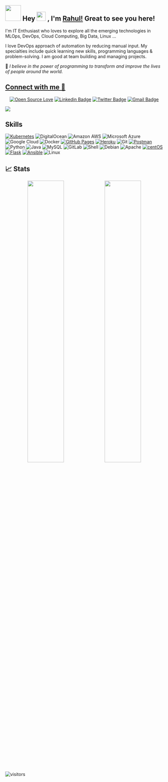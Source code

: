 ## <img src="https://github.com/TheDudeThatCode/TheDudeThatCode/blob/master/Assets/Developer.gif" width="50px"> Hey <img src="https://github.com/TheDudeThatCode/TheDudeThatCode/blob/master/Assets/Hi.gif" width="29"> , I'm [Rahul!](https://bio.link/linkrahulkumar) Great to see you here! 

I'm IT Enthusiast who loves to explore all the emerging technologies in MLOps, DevOps, Cloud Computing, Big Data, Linux ...

I love DevOps approach of automation by reducing manual input. My specialties include quick learning new skills, programming languages & problem-solving. I am good at team building and managing projects.

🚀 _I believe in the power of programming to transform and improve the lives of people around the world._

## [Connect with me 💬](https://bio.link/linkrahulkumar) 

<div align="center">

[![Open Source Love](https://badges.frapsoft.com/os/v2/open-source.svg?v=103)](https://github.com/rahulkumar-choudhary)
[![Linkedin Badge](https://img.shields.io/badge/-Rahulkumar_Choudhary-blue?style=flat-square&logo=Linkedin&logoColor=white&link=https://www.linkedin.com/in/rahulkumar-choudhary/)](https://www.linkedin.com/in/rahulkumar-choudhary/)
[![Twitter Badge](https://img.shields.io/badge/-@rahulkumarstwt-1ca0f1?style=flat-square&labelColor=1ca0f1&logo=twitter&logoColor=white&link=https://twitter.com/rahulkumarstwt)](https://twitter.com/rahulkumarstwt)
[![Gmail Badge](https://img.shields.io/badge/-rahulchoudhary5768@gmail.com-c14438?style=flat-square&logo=Gmail&logoColor=white&link=mailto:rahulchoudhary5768@gmail.com)](mailto:rahulchoudhary5768@gmail.com)
<!-- [![Medium Badge](https://img.shields.io/badge/Medium-12100E?style=for-the-badge&logo=medium&logoColor=white&link=https://rahulchoudhary5768.medium.com/)](https://www.medium.com/) -->
</div>  

<img src="https://activity-graph.herokuapp.com/graph?username=rahulkumar-choudhary&bg_color=0f2d3d&color=1cadfb&line=1cadfb&point=1cadfb&area=true&hide_border=true">

## Skills 

[![Kubernetes](https://img.shields.io/badge/-Kubernetes-326CE5?style=flat-square&logo=Kubernetes&logoColor=ffffff)](https://kubernetes.io/)
![DigitalOcean](https://img.shields.io/badge/-Digital%20Ocean-darkblue?style=flat-square&logo=digitalocean)
![Amazon AWS](https://img.shields.io/badge/Amazon%20AWS-232F3E?style=flat-square&logo=amazon-aws)
![Microsoft Azure](https://img.shields.io/badge/Microsoft%20Azure-232F7E?style=flat-square&logo=microsoft-azure)
![Google Cloud](https://img.shields.io/badge/Google%20Cloud-black?style=flat-square&logo=google-cloud)
![Docker](https://img.shields.io/badge/-Docker-black?style=flat-square&logo=docker)
<a href="#"><img alt="GitHub Pages" src="https://img.shields.io/badge/GitHub%20Pages-%23327FC7.svg?logo=github&logoColor=white"></a>
<a href="#"><img alt="Heroku" src="https://img.shields.io/badge/Heroku%20-%23430098.svg?logo=heroku&logoColor=white"></a>
![Git](https://img.shields.io/badge/-Git-black?style=flat-square&logo=git)
<a href="#"><img alt="Postman" src="https://img.shields.io/badge/Postman-FF6C37?logo=postman&logoColor=white"></a>
![Python](https://img.shields.io/badge/-Python-black?style=flat-square&logo=Python)
![Java](https://img.shields.io/badge/-java-E34A86?style=flat-square&logo=java)
![MySQL](https://img.shields.io/badge/-MySQL-black?style=flat-square&logo=mysql)
![GitLab](https://img.shields.io/badge/-GitLab-FCA121?style=flat-square&logo=gitlab)
![Shell](https://img.shields.io/badge/-Shell-blasck?style=plastic&logo=Shell)
![Debian](https://img.shields.io/badge/-Debian-A80030?style=flat-square&logo=Debian&logoColor=white)
![Apache](https://img.shields.io/badge/-Apache-D22128?style=flat-square&logo=Apache&logoColor=white)
[![centOS](https://img.shields.io/badge/CentOS-7.0-blue?style=flat-square&logo=CentOS&logoColor=262577)](https://www.centos.org/)
[![Flask](https://img.shields.io/badge/-Flask-000000?style=flat-square&logo=Flask&logoColor=ffffff)](https://flask.palletsprojects.com/)
[![Ansible](https://img.shields.io/badge/-ansible-326CE5?style=flat-square&logo=ansible&logoColor=000000)](https://ansible.io/)
![Linux](https://img.shields.io/badge/Linux-FCC624?style=for-the-badge&logo=linux&logoColor=black)


## 📈 Stats 
<!--
![Rahulkumar's github stats](https://github-readme-stats.vercel.app/api?username=rahulkumar-choudhary&hide=issues&show_icons=true&theme=chartreuse-dark)

<a href="https://github.com/rahulkumar-choudhary/github-readme-stats">
  <img align="center" src="https://github-readme-stats.anuraghazra1.vercel.app/api/top-langs/?username=rahulkumar-choudhary&layout=compact&theme=chartreuse-dark" />
</a>
-->
<p align="center">
	
  <img width="48%" src="https://github-readme-stats.vercel.app/api?username=rahulkumar-choudhary&show_icons=true&theme=tokyonight" />
  <img width="48%" src="https://github-readme-streak-stats.herokuapp.com/?user=rahulkumar-choudhary&theme=tokyonight" />
</p>

![visitors](https://visitor-badge.laobi.icu/badge?page_id=rahulkumar-choudhary.rahulkumar-choudhary)
